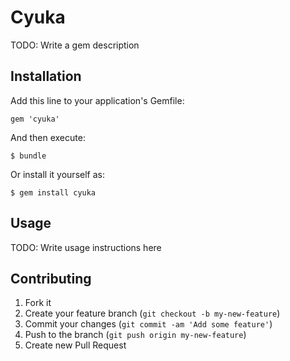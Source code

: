 # Cyuka

TODO: Write a gem description

## Installation

Add this line to your application's Gemfile:

    gem 'cyuka'

And then execute:

    $ bundle

Or install it yourself as:

    $ gem install cyuka

## Usage

TODO: Write usage instructions here

## Contributing

1. Fork it
2. Create your feature branch (`git checkout -b my-new-feature`)
3. Commit your changes (`git commit -am 'Add some feature'`)
4. Push to the branch (`git push origin my-new-feature`)
5. Create new Pull Request
